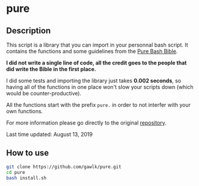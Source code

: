 # pure

## Description

This script is a library that you can import in your personnal bash script. It contains the functions and some guidelines from the [Pure Bash Bible](https://github.com/dylanaraps/pure-bash-bible).

**I did not write a single line of code, all the credit goes to the people that did write the Bible in the first place.**

I did some tests and importing the library just takes **0.002 seconds**, so having all of the functions in one place won't slow your scripts down (which would be counter-productive).

All the functions start with the prefix `pure.` in order to not interfer with your own functions.

For more information please go directly to the original [repository](https://github.com/dylanaraps/pure-bash-bible).

Last time updated: August 13, 2019

## How to use

```bash
git clone https://github.com/gawlk/pure.git
cd pure
bash install.sh
```
